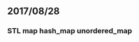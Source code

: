 ## 2017/08/28

### STL map hash_map unordered_map
























































